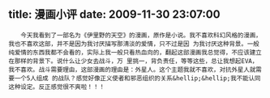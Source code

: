 title: 漫画小评
date: 2009-11-30 23:07:00
---

    　　今天我看到了一部名为《伊里野的天空》的漫画，原作是小说。我不喜欢科幻风格的漫画，我也不喜欢这部，并不是因为我讨厌描写那清淡的爱情，只不过是因 为我讨厌这种背景。一般纯爱情的东西我都不会看的，实际上我一般只看热血向的，翻起这部漫画我总觉得，不应该建立在那样的背景下。说什么让少女去战斗，万 里挑一，背负责任，等等这些，总让我想起EVA，我不喜欢。战斗需要理由，这部漫画的理由是：外星人。这个主题我就不喜欢，对抗外星人就需要一个5人组成 的战队？感觉好像正义使者和邪恶组织的关系&hellip;&hellip;我不能认同这种设定。反正感觉很不爽啦！！！
